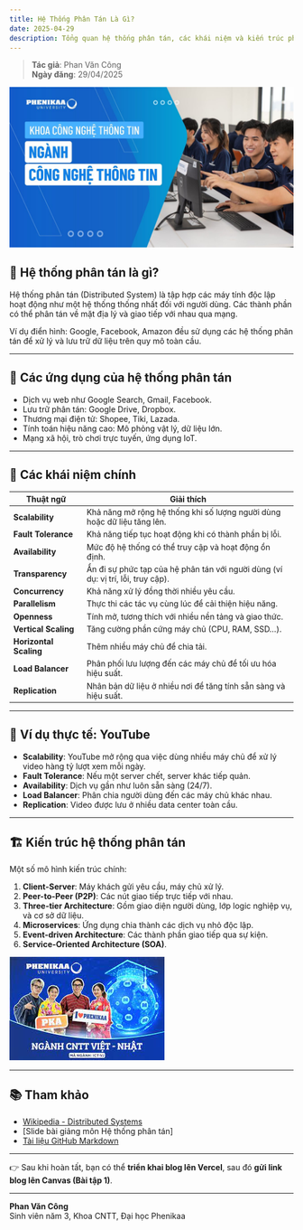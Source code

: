```yaml
---
title: Hệ Thống Phân Tán Là Gì?
date: 2025-04-29
description: Tổng quan hệ thống phân tán, các khái niệm và kiến trúc phổ biến
---
```


> **Tác giả**: Phan Văn Công  
> **Ngày đăng**: 29/04/2025

![Hệ thống phân tán](/static/images/anh1.png)

## 🧠 Hệ thống phân tán là gì?

Hệ thống phân tán (Distributed System) là tập hợp các máy tính độc lập hoạt động như một hệ thống thống nhất đối với người dùng. Các thành phần có thể phân tán về mặt địa lý và giao tiếp với nhau qua mạng.

Ví dụ điển hình: Google, Facebook, Amazon đều sử dụng các hệ thống phân tán để xử lý và lưu trữ dữ liệu trên quy mô toàn cầu.

---

## 📱 Các ứng dụng của hệ thống phân tán

- Dịch vụ web như Google Search, Gmail, Facebook.
- Lưu trữ phân tán: Google Drive, Dropbox.
- Thương mại điện tử: Shopee, Tiki, Lazada.
- Tính toán hiệu năng cao: Mô phỏng vật lý, dữ liệu lớn.
- Mạng xã hội, trò chơi trực tuyến, ứng dụng IoT.

---

## 🔑 Các khái niệm chính

| Thuật ngữ | Giải thích |
|----------|-----------|
| **Scalability** | Khả năng mở rộng hệ thống khi số lượng người dùng hoặc dữ liệu tăng lên. |
| **Fault Tolerance** | Khả năng tiếp tục hoạt động khi có thành phần bị lỗi. |
| **Availability** | Mức độ hệ thống có thể truy cập và hoạt động ổn định. |
| **Transparency** | Ẩn đi sự phức tạp của hệ phân tán với người dùng (ví dụ: vị trí, lỗi, truy cập). |
| **Concurrency** | Khả năng xử lý đồng thời nhiều yêu cầu. |
| **Parallelism** | Thực thi các tác vụ cùng lúc để cải thiện hiệu năng. |
| **Openness** | Tính mở, tương thích với nhiều nền tảng và giao thức. |
| **Vertical Scaling** | Tăng cường phần cứng máy chủ (CPU, RAM, SSD…). |
| **Horizontal Scaling** | Thêm nhiều máy chủ để chia tải. |
| **Load Balancer** | Phân phối lưu lượng đến các máy chủ để tối ưu hóa hiệu suất. |
| **Replication** | Nhân bản dữ liệu ở nhiều nơi để tăng tính sẵn sàng và hiệu suất. |

---

## 📌 Ví dụ thực tế: YouTube

- **Scalability**: YouTube mở rộng qua việc dùng nhiều máy chủ để xử lý video hàng tỷ lượt xem mỗi ngày.
- **Fault Tolerance**: Nếu một server chết, server khác tiếp quản.
- **Availability**: Dịch vụ gần như luôn sẵn sàng (24/7).
- **Load Balancer**: Phân chia người dùng đến các máy chủ khác nhau.
- **Replication**: Video được lưu ở nhiều data center toàn cầu.

---

## 🏗️ Kiến trúc hệ thống phân tán

Một số mô hình kiến trúc chính:

1. **Client-Server**: Máy khách gửi yêu cầu, máy chủ xử lý.
2. **Peer-to-Peer (P2P)**: Các nút giao tiếp trực tiếp với nhau.
3. **Three-tier Architecture**: Gồm giao diện người dùng, lớp logic nghiệp vụ, và cơ sở dữ liệu.
4. **Microservices**: Ứng dụng chia thành các dịch vụ nhỏ độc lập.
5. **Event-driven Architecture**: Các thành phần giao tiếp qua sự kiện.
6. **Service-Oriented Architecture (SOA)**.

![Kiến trúc Microservices](/static/images/images.jpg)

---

## 📚 Tham khảo

- [Wikipedia - Distributed Systems](https://en.wikipedia.org/wiki/Distributed_computing)
- [Slide bài giảng môn Hệ thống phân tán]
- [Tài liệu GitHub Markdown](https://docs.github.com/en/get-started/writing-on-github/getting-started-with-writing-and-formatting-on-github/basic-writing-and-formatting-syntax)

---

👉 Sau khi hoàn tất, bạn có thể **triển khai blog lên Vercel**, sau đó **gửi link blog lên Canvas (Bài tập 1)**.

---

**Phan Văn Công**  
Sinh viên năm 3, Khoa CNTT, Đại học Phenikaa  
